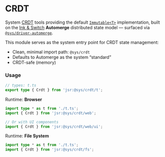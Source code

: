 # CRDT
System [CRDT](https://en.wikipedia.org/wiki/Conflict-free_replicated_data_type) tools providing the default [`Immutable<T>`](https://github.com/sys-repo/sys/blob/main/README.md#immutablet) implementation, built on the [Ink & Switch](https://www.inkandswitch.com/) **Automerge** distributed state model — surfaced via [`@sys/driver-automerge`](https://jsr.io/@sys/driver-automerge).

This module serves as the system entry point for CRDT state management:
- Clean, minimal import path: `@sys/crdt`
- Defaults to Automerge as the system “standard”
- CRDT-safe (memory)


### Usage
```ts
// types: t.ts
export type { Crdt } from 'jsr:@sys/crdt/t';
```

Runtime: **Browser**
```ts
import type * as t from './t.ts';
import { Crdt } from 'jsr:@sys/crdt/web';

// Or with UI components
import { Crdt } from 'jsr:@sys/crdt/web/ui';
```

Runtime: **File System**
```ts
import type * as t from './t.ts';
import { Crdt } from 'jsr:@sys/crdt/fs';
```
